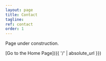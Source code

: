 ```yaml
---
layout: page
title: Contact
tagline: 
ref: contact
order: 1
---
```


Page under construction.

[Go to the Home Page]({{ '/' | absolute_url }})
